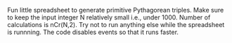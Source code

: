 Fun little spreadsheet to generate primitive Pythagorean triples.
Make sure to keep the input integer N relatively small i.e., under 1000.
Number of calculations is nCr(N,2). 
Try not to run anything else while the spreadsheet is runnning.
The code disables events so that it runs faster.
